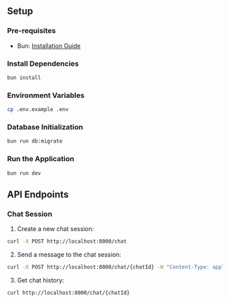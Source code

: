 ## Setup

### Pre-requisites

- Bun: [Installation Guide](https://bun.com/docs/installation)

### Install Dependencies

```bash
bun install
```

### Environment Variables

```bash
cp .env.example .env
```

### Database Initialization

```bash
bun run db:migrate
```

### Run the Application

```bash
bun run dev
```

## API Endpoints

### Chat Session

1. Create a new chat session:

```bash
curl -X POST http://localhost:8000/chat
```

2. Send a message to the chat session:

```bash
curl -X POST http://localhost:8000/chat/{chatId} -H "Content-Type: application/json" -d '{"response": {user_response}}'
```

3. Get chat history:

```bash
curl http://localhost:8000/chat/{chatId}
```
